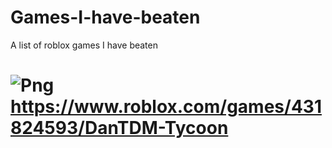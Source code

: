 # Games-I-have-beaten
A list of roblox games I have beaten

# ![Png](https://github.com/HttpAnimation/Games-I-have-beaten/assets/97435656/745f9ae2-9e38-4d12-8d0a-b085ae7b630f) https://www.roblox.com/games/431824593/DanTDM-Tycoon
